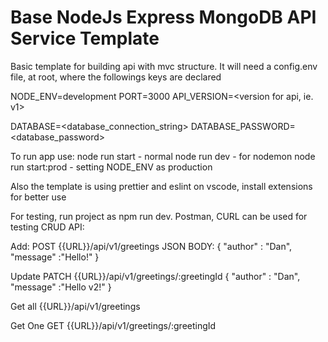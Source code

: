 # Base NodeJs Express MongoDB API Service Template

Basic template for building api with mvc structure.
It will need a config.env file, at root, where the followings keys are declared

NODE_ENV=development<or production>
PORT=3000
API_VERSION=<version for api, ie. v1>

DATABASE=<database_connection_string>
DATABASE_PASSWORD=<database_password>

To run app use:
node run start - normal
node run dev - for nodemon
node run start:prod - setting NODE_ENV as production

Also the template is using prettier and eslint on vscode, install extensions for better use

For testing, run project as npm run dev. Postman, CURL can be used for testing CRUD API:

Add:
POST {{URL}}/api/v1/greetings
JSON BODY:
{ "author" : "Dan",
"message" :"Hello!"
}

Update
PATCH {{URL}}/api/v1/greetings/:greetingId
{ "author" : "Dan",
"message" :"Hello v2!"
}

Get all
{{URL}}/api/v1/greetings

Get One
GET {{URL}}/api/v1/greetings/:greetingId
